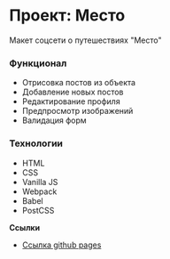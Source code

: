 # Проект: Место

Макет соцсети о путешествиях "Место"

### Функционал

- Отрисовка постов из объекта
- Добавление новых постов
- Редактирование профиля
- Предпросмотр изображений
- Валидация форм

### Технологии

- HTML
- CSS
- Vanilla JS
- Webpack
- Babel
- PostCSS

**Ссылки**

- [Ссылка github pages](https://ddrigota.github.io/)
